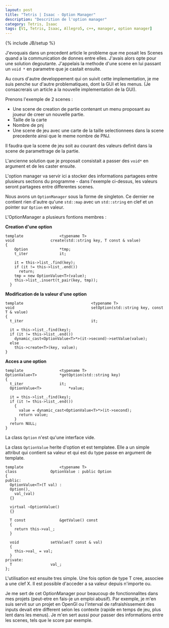 ```yaml
---
layout: post
title: "Tetris | Isaac - Option Manager"
description: "Descrition de l'option manager"
category: Tetris, Isaac
tags: [V1, Tetris, Isaac, Allegro5, c++, manager, option manager]
---
```

{% include JB/setup %}

J'evoquais dans un precedent article le probleme que me posait les Scenes quand a la communication de donnes entre elles. J'avais alors opte pour une solution degoutante. J'appelais la methode d'une scene en lui passant un ``void *`` en parametre que je castait ensuite.

Au cours d'autre developpement qui on suivit cette implementation, je me suis penche sur d'autre problematiques, dont la GUI et les menus. (Je consacrerais un article a la nouvelle implementation de la GUI).

Prenons l'exemple de 2 scenes :
- Une scene de creation de partie contenant un menu proposant au joueur de creer un nouvelle partie.
 - Taille de la carte
 - Nombre de pnj
- Une scene de jeu avec une carte de la taille selectionnees dans la scene precedente ainsi que le meme nombre de PNJ.

Il faudra que la scene de jeu soit au courant des valeurs definit dans la scene de paramettrage de la partie.

L'ancienne solution que je proposait consistait a passer des ``void*`` en argument et de les caster ensuite.

L'option manager va servir ici a stocker des informations partagees entre plusieurs sections du programme - dans l'exemple ci-dessus, les valeurs seront partagees entre differentes scenes.

Nous avons  un ``OptionManager`` sous la forme de singleton.
Ce dernier ne contient rien d'autre qu'une ``std::map`` avec un ``std::string`` en clef et un pointer sur ``Option`` en valeur.

L'OptionManager a plusieurs fontions membres :

**Creation d'une option**

    template				<typename T>
    void				create(std::string key, T const & value)
    {
        Option				*tmp;
        t_iter				it;

        it = this->list_.find(key);
        if (it != this->list_.end())
          return;
        tmp = new OptionValue<T>(value);
        this->list_.insert(t_pair(key, tmp));
      }


**Modification de la valeur d'une option**

    template                              <typename T>
    void                                  setOption(std::string key, const T & value)
    {
      t_iter                              it;

      it = this->list_.find(key);
      if (it != this->list_.end())
        dynamic_cast<OptionValue<T>*>(it->second)->setValue(value);
      else
        this->create<T>(key, value);
    }

**Acces a une option**

    template				<typename T>
    OptionValue<T>			*getOption(std::string key)
    {
      t_iter				it;
      OptionValue<T>			*value;

      it = this->list_.find(key);
      if (it != this->list_.end())
        {
          value = dynamic_cast<OptionValue<T>*>(it->second);
          return value;
        }
      return NULL;
    }

La class ``Option`` n'est qu'une interface vide.

La class ``OptionValue`` herite d'option et est templatee.
Elle a un simple attribut qui contient sa valeur et qui est du type passe en argument de template.

    template				<typename T>
    class				OptionValue : public Option
    {
    public:
      OptionValue<T>(T val) :
      Option(),
        val_(val)
      {}

      virtual ~OptionValue()
      {}

      T const				&getValue() const
      {
        return this->val_;
      }

      void				setValue(T const & val)
      {
        this->val_ = val;
      }
    private:
      T					val_;
    };

L'utilisation est ensuite tres simple. Une fois option de type T cree, associee a une clef X. Il est possible d'acceder a sa valeur depuis n'importe ou.

Je me sert de cet OptionManager pour beaucoup de fonctionnalites dans mes projets (peut-etre en fais-je un emploi abusif). Par exemple, je m'en suis servit sur un projet en OpenGl ou l'interval de rafraishissement des inputs devait etre different selon les contexte (rapide en temps de jeu, plus lent dans les menus). Je m'en sert aussi pour passer des informations entre les scenes, tels que le score par exemple.
